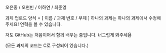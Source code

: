 오은종 / 오현빈 / 이하연 / 최준영

과제 업로드 양식 = [ 이름 / 과제 번호 / 부제 ]
하나의 과제는 하나의 과제에서 수정해 주세요! 연혁을 볼 수 있습니다.

저도 GitHub는 처음이어서 함께 배우는 중입니다. 너그럽게 봐주세욤

(모든 과제의 코드는 C로 구성되어 있습니다.)
